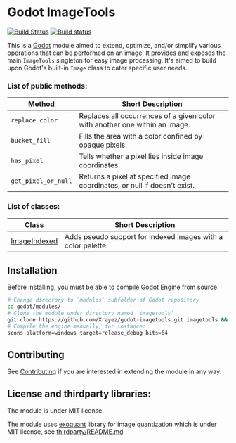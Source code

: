 # Godot ImageTools

[![Build Status](https://travis-ci.com/Xrayez/godot-imagetools.svg?branch=master-gd4)](https://travis-ci.com/Xrayez/godot-imagetools)
[![Build status](https://ci.appveyor.com/api/projects/status/tbtra8e221si05bq/branch/master-gd4?svg=true)](https://ci.appveyor.com/project/Xrayez/godot-imagetools/branch/master-gd4)

This is a [Godot](https://github.com/godotengine/godot) module aimed to extend, optimize, and/or simplify various operations that can
be performed on an image. It provides and exposes the main `ImageTools` singleton for easy image processing. It's aimed to build upon Godot's built-in `Image` class to cater specific user needs.

### List of public methods:
| Method              | Short Description                                                           |
|---------------------|-----------------------------------------------------------------------------|
| `replace_color`     | Replaces all occurrences of a given color with another one within an image. |
| `bucket_fill`       | Fills the area with a color confined by opaque pixels.                      |
| `has_pixel`         | Tells whether a pixel lies inside image coordinates.                        |
| `get_pixel_or_null` | Returns a pixel at specified image coordinates, or null if doesn't exist.   |

### List of classes:

| Class        | Short Description                                                                                          |
|----------------|----------------------------------------------------------------------------------------------------|
| [ImageIndexed](classes/descriptions/ImageIndexed.md) | Adds pseudo support for indexed images with a color palette. |

## Installation

Before installing, you must be able to 
[compile Godot Engine](https://docs.godotengine.org/en/latest/development/compiling/) 
from source.

```bash
# Change directory to `modules` subfolder of Godot repository
cd godot/modules/
# Clone the module under directory named `imagetools`
git clone https://github.com/Xrayez/godot-imagetools.git imagetools && cd ..
# Compile the engine manually, for instance:
scons platform=windows target=release_debug bits=64
```
     
## Contributing
     
See [Contributing](CONTRIBUTING.md) if you are interested in extending the module in any way.

## License and thirdparty libraries:
The module is under MIT license.

The module uses [exoquant](https://github.com/exoticorn/exoquant) library for image
quantization which is under MIT license, see [thirdparty/README.md](thirdparty/README.md)
